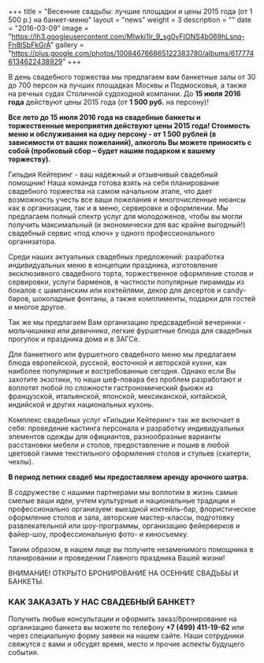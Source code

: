 +++
title = "Весенние свадьбы: лучшие площадки и цены 2015 года (от 1 500 р.) на банкет-меню"
layout = "news"
weight = 3
description = ""
date = "2016-03-09"
image = "https://lh3.googleusercontent.com/MIwki1Ir_9_sg0vFIONS4b069hLsnq-Fn8lSbFkGrA"
gallery = "https://plus.google.com/photos/100846766865122383780/albums/6177746134622438929"
+++

В день свадебного торжества мы предлагаем вам банкетные залы от 30 до 700 персон на лучших площадках Москвы и Подмосковья, а также на речных судах Столичной судоходной компании. До **15 июля 2016 года** действуют цены 2015 года (от **1 500 руб.** на персону)!

<!--more-->

**Все лето до 15 июля 2016 года на свадебные банкеты и торжественные мероприятия действуют цены 2015 года! Стоимость меню и обслуживания на одну персону - от 1 500 рублей (в зависимости от ваших пожеланий), алкоголь Вы можете приносить с собой (пробковый сбор – будет нашим подарком к вашему торжеству).**

Гильдия Кейтеринг - ваш надежный и отзывчивый свадебный помощник! Наша команда готова взять на себя планирование свадебного торжества на самом начальном этапе, что дает возможность учесть все ваши пожелания и многочисленные нюансы как в организации, так и в меню, сервировке и оформлении. Мы предлагаем полный спектр услуг для молодоженов, чтобы вы могли получить максимальный (и экономически для вас крайне выгодный!) свадебный сервис «под ключ» у одного профессионального организатора.

Среди наших актуальных свадебных предложений: разработка индивидуальных меню в концепции праздника, изготовление эксклюзивного свадебного торта, торжественное оформление столов и сервировки, услуги барменов, в частности популярные пирамиды из бокалов с шампанским или коктейлями, декор для десертов и candy-баров, шоколадные фонтаны, а также комплименты, подарки для гостей и многое другое.  

Так же мы предлагаем Вам организацию предсвадебной вечеринки - _мальчишника или девичника_,  легкие фуршетные блюда для свадебных прогулок и праздника дома и в ЗАГСе.

Для банкетного или фуршетного свадебного меню мы предлагаем блюда европейской, русской, восточной и авторской кухни, как наиболее популярные и востребованные сегодня. Однако если Вы захотите экзотики, то наши шеф-повара без проблем разработают и воплотят любой по сложности гастрономический фьюжн из французской, итальянской, японской, мексиканской, китайской, индийской и других национальных кухонь.

Комплекс свадебных услуг «Гильдии Кейтеринг» так же включает в себя: проведение кастинга персонала и разработку индивидуальных элементов одежды для официантов, разнообразные варианты расстановки мебели и столов, предоставление и пошив в любой цветовой гамме  текстильного оформления столов и стульев (скатерти, чехлы).

**В период летних свадеб мы предоставляем аренду арочного шатра.**

В содружестве с нашими партнерами мы воплотим в жизнь самые смелые ваши идеи, учтем культурные и национальные традиции и профессионально организуем: выездной коктейль-бар, флористическое оформление столов и зала, авторские мастер-классы, подготовку развлекательной или шоу-программы, организацию фейерверков и файер-шоу, профессиональную фото- и киносъемку.

Таким образом, в нашем лице вы получите незаменимого помощника в планировании и проведении Главного праздника Вашей жизни!

ВНИМАНИЕ!
ОТКРЫТО БРОНИРОВАНИЕ НА ОСЕННИЕ СВАДЬБЫ И БАНКЕТЫ.

### КАК ЗАКАЗАТЬ У НАС СВАДЕБНЫЙ БАНКЕТ?

Получить любые консультации и оформить заказ/бронирование на организацию банкета вы можете по телефону **+7 (499) 411-19-62** или через специальную форму заявки на нашем сайте. Наши сотрудники свяжутся с вами и обсудят время, место и прочие аспекты будущего события.
